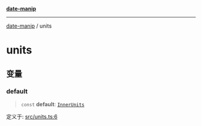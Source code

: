 [**date-manip**](index.md)

***

[date-manip](modules.md) / units

# units

## 变量

### default

> `const` **default**: [`InnerUnits`](types.md#innerunits)

定义于: [src/units.ts:6](https://github.com/fengxinming/date-manip/blob/3800a276ff67972284419177dad55ada4d463d78/src/units.ts#L6)
